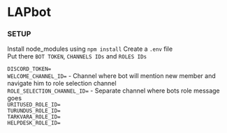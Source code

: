 # LAPbot

### SETUP
Install node_modules using `npm install`
Create a `.env` file <br>
Put there `BOT TOKEN`, `CHANNELS IDs` and `ROLES IDs`

`DISCORD_TOKEN=` <br>
`WELCOME_CHANNEL_ID=` - Channel where bot will mention new member and navigate him to role selection channel<br>
`ROLE_SELECTION_CHANNEL_ID=` - Separate channel where bots role message goes <br>
`URITUSED_ROLE_ID=` <br>
`TURUNDUS_ROLE_ID=` <br>
`TARKVARA_ROLE_ID=` <br>
`HELPDESK_ROLE_ID=` <br>

